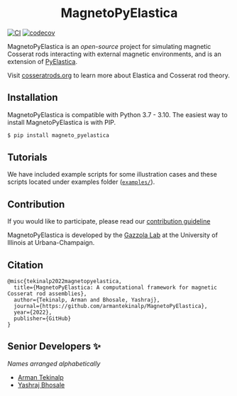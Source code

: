 <div align='center'> <h1> MagnetoPyElastica </h1> </div>

[![CI][badge-CI]][link-CI]  [![codecov][badge-codecov]][link-codecov]

MagnetoPyElastica is an *open-source* project for simulating magnetic Cosserat rods interacting with external magnetic environments, and is an extension of [PyElastica][pyelastica-repo].

[//]: # ([![gallery][link-readme-gallary]][link-project-website])

Visit [cosseratrods.org][link-project-website] to learn more about Elastica and Cosserat rod theory.

## Installation

[//]: # ([![PyPI version][badge-pypi]][link-pypi])

MagnetoPyElastica is compatible with Python 3.7 - 3.10. The easiest way to install MagnetoPyElastica is with PIP.

~~~bash
$ pip install magneto_pyelastica
~~~

[//]: # (## Documentation)

[//]: # ([![Documentation Status][badge-docs-status]][link-docs-status])

[//]: # ()
[//]: # (Documentation of PyElastica is available [here][link-docs-website])

## Tutorials

We have included example scripts for some illustration cases and these scripts located under examples folder ([`examples/`](examples/)).


## Contribution

If you would like to participate, please read our [contribution guideline](CONTRIBUTING.md)

MagnetoPyElastica is developed by the [Gazzola Lab][link-lab-website] at the University of Illinois at Urbana-Champaign.

## Citation

```
@misc{tekinalp2022magnetopyelastica,
  title={MagnetoPyElastica: A computational framework for magnetic Cosserat rod assemblies},
  author={Tekinalp, Arman and Bhosale, Yashraj},
  journal={https://github.com/armantekinalp/MagnetoPyElastica},
  year={2022},
  publisher={GitHub}
}
```

## Senior Developers ✨
_Names arranged alphabetically_
- [Arman Tekinalp](https://github.com/armantekinalp)
- [Yashraj Bhosale](https://github.com/bhosale2)

[//]: # (Collection of URLs.)

[//]: # ([link-readme-gallary]: https://github.com/skim0119/PyElastica/blob/assets_logo/assets/alpha_gallery.gif)

[link-project-website]: https://cosseratrods.org
[link-lab-website]: http://mattia-lab.com/
[link-docs-website]: https://docs.cosseratrods.org/

[badge-CI]: https://github.com/armantekinalp/MagnetoPyElastica/workflows/CI/badge.svg
[badge-codecov]: https://codecov.io/gh/armantekinalp/MagnetoPyElastica/branch/main/graph/badge.svg
[link-CI]: https://github.com/armantekinalp/MagnetoPyElastica/actions
[link-codecov]: https://codecov.io/gh/armantekinalp/MagnetoPyElastica
[pyelastica-repo]: ttps://github.com/GazzolaLab/PyElastica
